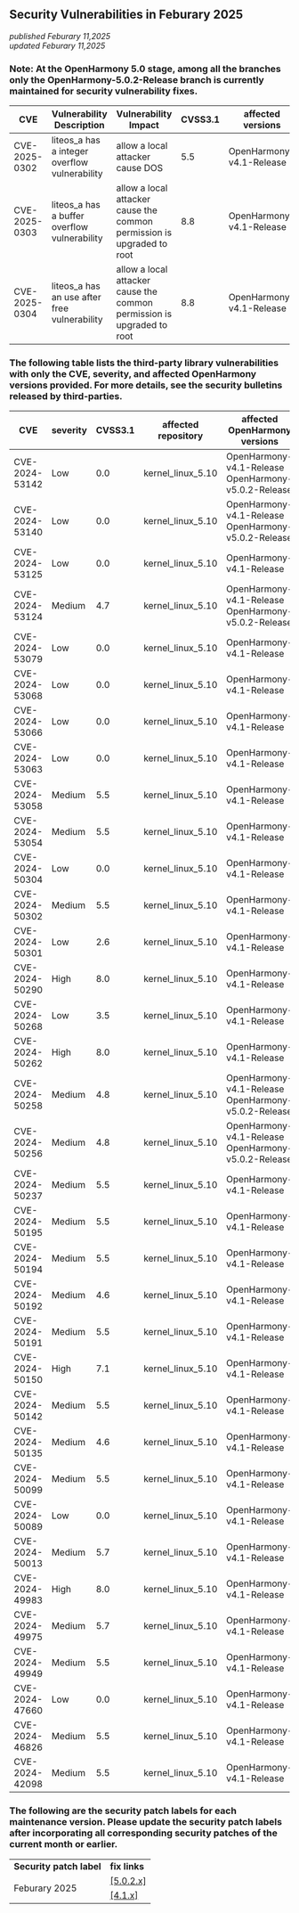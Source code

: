 ## Security Vulnerabilities in Feburary 2025
_published Feburary 11,2025_<br/>
_updated Feburary 11,2025_

### Note: At the OpenHarmony 5.0 stage, among all the branches only the OpenHarmony-5.0.2-Release branch is currently maintained for security vulnerability fixes.
| CVE | Vulnerability Description | Vulnerability Impact | CVSS3.1 | affected versions | affected projects| fix link |
| -------------- | -------- | -------- | --------------- | ------------ | ------------ | -------- |
| CVE-2025-0302 | liteos_a has a integer overflow vulnerability | allow a local attacker cause DOS | 5.5 | OpenHarmony-v4.1-Release | kernel_liteos_a | [4.1.x](https://gitee.com/openharmony/kernel_liteos_a/pulls/1260) |  
| CVE-2025-0303 | liteos_a has a buffer overflow vulnerability | allow a local attacker cause the common permission is upgraded to root | 8.8 | OpenHarmony-v4.1-Release | kernel_liteos_a | [4.1.x](https://gitee.com/openharmony/kernel_liteos_a/pulls/1258) |  
| CVE-2025-0304 | liteos_a has an use after free vulnerability | allow a local attacker cause the common permission is upgraded to root | 8.8 | OpenHarmony-v4.1-Release | kernel_liteos_a | [4.1.x](https://gitee.com/openharmony/kernel_liteos_a/pulls/1254) |  


### The following table lists the third-party library vulnerabilities with only the CVE, severity, and affected OpenHarmony versions provided. For more details, see the security bulletins released by third-parties.

| CVE | severity | CVSS3.1 | affected repository |affected OpenHarmony versions | fix link |
| -------------- | -------- | ------------ |-------------| ------------------------------------------------------------ | ------------------------------------------------------ |
| CVE-2024-53142 | Low | 0.0 | kernel_linux_5.10 | OpenHarmony-v4.1-Release<br/>OpenHarmony-v5.0.2-Release | [5.0.2.x](https://gitee.com/openharmony/kernel_linux_5.10/pulls/1731)<br/>[4.1.x](https://gitee.com/openharmony/kernel_linux_5.10/pulls/1732) 
| CVE-2024-53140 | Low | 0.0 | kernel_linux_5.10 | OpenHarmony-v4.1-Release<br/>OpenHarmony-v5.0.2-Release | [5.0.2.x](https://gitee.com/openharmony/kernel_linux_5.10/pulls/1731)<br/>[4.1.x](https://gitee.com/openharmony/kernel_linux_5.10/pulls/1732) 
| CVE-2024-53125 | Low | 0.0 | kernel_linux_5.10 | OpenHarmony-v4.1-Release | [4.1.x](https://gitee.com/openharmony/kernel_linux_5.10/pulls/1718) 
| CVE-2024-53124 | Medium | 4.7 | kernel_linux_5.10 | OpenHarmony-v4.1-Release<br/>OpenHarmony-v5.0.2-Release | [5.0.2.x](https://gitee.com/openharmony/kernel_linux_5.10/pulls/1731)<br/>[4.1.x](https://gitee.com/openharmony/kernel_linux_5.10/pulls/1732) 
| CVE-2024-53079 | Low | 0.0 | kernel_linux_5.10 | OpenHarmony-v4.1-Release | [4.1.x](https://gitee.com/openharmony/kernel_linux_5.10/pulls/1718) 
| CVE-2024-53068 | Low | 0.0 | kernel_linux_5.10 | OpenHarmony-v4.1-Release | [4.1.x](https://gitee.com/openharmony/kernel_linux_5.10/pulls/1718) 
| CVE-2024-53066 | Low | 0.0 | kernel_linux_5.10 | OpenHarmony-v4.1-Release | [4.1.x](https://gitee.com/openharmony/kernel_linux_5.10/pulls/1696) 
| CVE-2024-53063 | Low | 0.0 | kernel_linux_5.10 | OpenHarmony-v4.1-Release | [4.1.x](https://gitee.com/openharmony/kernel_linux_5.10/pulls/1713) 
| CVE-2024-53058 | Medium | 5.5 | kernel_linux_5.10 | OpenHarmony-v4.1-Release | [4.1.x](https://gitee.com/openharmony/kernel_linux_5.10/pulls/1713) 
| CVE-2024-53054 | Medium | 5.5 | kernel_linux_5.10 | OpenHarmony-v4.1-Release | [4.1.x](https://gitee.com/openharmony/kernel_linux_5.10/pulls/1718) 
| CVE-2024-50304 | Low | 0.0 | kernel_linux_5.10 | OpenHarmony-v4.1-Release | [4.1.x](https://gitee.com/openharmony/kernel_linux_5.10/pulls/1713) 
| CVE-2024-50302 | Medium | 5.5 | kernel_linux_5.10 | OpenHarmony-v4.1-Release | [4.1.x](https://gitee.com/openharmony/kernel_linux_5.10/pulls/1718) 
| CVE-2024-50301 | Low | 2.6 | kernel_linux_5.10 | OpenHarmony-v4.1-Release | [4.1.x](https://gitee.com/openharmony/kernel_linux_5.10/pulls/1696) 
| CVE-2024-50290 | High | 8.0 | kernel_linux_5.10 | OpenHarmony-v4.1-Release | [4.1.x](https://gitee.com/openharmony/kernel_linux_5.10/pulls/1693) 
| CVE-2024-50268 | Low | 3.5 | kernel_linux_5.10 | OpenHarmony-v4.1-Release | [4.1.x](https://gitee.com/openharmony/kernel_linux_5.10/pulls/1713) 
| CVE-2024-50262 | High | 8.0 | kernel_linux_5.10 | OpenHarmony-v4.1-Release | [4.1.x](https://gitee.com/openharmony/kernel_linux_5.10/pulls/1696) 
| CVE-2024-50258 | Medium | 4.8 | kernel_linux_5.10 | OpenHarmony-v4.1-Release<br/>OpenHarmony-v5.0.2-Release | [5.0.2.x](https://gitee.com/openharmony/kernel_linux_5.10/pulls/1731)<br/>[4.1.x](https://gitee.com/openharmony/kernel_linux_5.10/pulls/1732) 
| CVE-2024-50256 | Medium | 4.8 | kernel_linux_5.10 | OpenHarmony-v4.1-Release<br/>OpenHarmony-v5.0.2-Release | [5.0.2.x](https://gitee.com/openharmony/kernel_linux_5.10/pulls/1731)<br/>[4.1.x](https://gitee.com/openharmony/kernel_linux_5.10/pulls/1732) 
| CVE-2024-50237 | Medium | 5.5 | kernel_linux_5.10 | OpenHarmony-v4.1-Release | [4.1.x](https://gitee.com/openharmony/kernel_linux_5.10/pulls/1696) 
| CVE-2024-50195 | Medium | 5.5 | kernel_linux_5.10 | OpenHarmony-v4.1-Release | [4.1.x](https://gitee.com/openharmony/kernel_linux_5.10/pulls/1696) 
| CVE-2024-50194 | Medium | 5.5 | kernel_linux_5.10 | OpenHarmony-v4.1-Release | [4.1.x](https://gitee.com/openharmony/kernel_linux_5.10/pulls/1718) 
| CVE-2024-50192 | Medium | 4.6 | kernel_linux_5.10 | OpenHarmony-v4.1-Release | [4.1.x](https://gitee.com/openharmony/kernel_linux_5.10/pulls/1693) 
| CVE-2024-50191 | Medium | 5.5 | kernel_linux_5.10 | OpenHarmony-v4.1-Release | [4.1.x](https://gitee.com/openharmony/kernel_linux_5.10/pulls/1696) 
| CVE-2024-50150 | High | 7.1 | kernel_linux_5.10 | OpenHarmony-v4.1-Release | [4.1.x](https://gitee.com/openharmony/kernel_linux_5.10/pulls/1696) 
| CVE-2024-50142 | Medium | 5.5 | kernel_linux_5.10 | OpenHarmony-v4.1-Release | [4.1.x](https://gitee.com/openharmony/kernel_linux_5.10/pulls/1693) 
| CVE-2024-50135 | Medium | 4.6 | kernel_linux_5.10 | OpenHarmony-v4.1-Release | [4.1.x](https://gitee.com/openharmony/kernel_linux_5.10/pulls/1693) 
| CVE-2024-50099 | Medium | 5.5 | kernel_linux_5.10 | OpenHarmony-v4.1-Release | [4.1.x](https://gitee.com/openharmony/kernel_linux_5.10/pulls/1696) 
| CVE-2024-50089 | Low | 0.0 | kernel_linux_5.10 | OpenHarmony-v4.1-Release | [4.1.x](https://gitee.com/openharmony/kernel_linux_5.10/pulls/1696) 
| CVE-2024-50013 | Medium | 5.7 | kernel_linux_5.10 | OpenHarmony-v4.1-Release | [4.1.x](https://gitee.com/openharmony/kernel_linux_5.10/pulls/1677) 
| CVE-2024-49983 | High | 8.0 | kernel_linux_5.10 | OpenHarmony-v4.1-Release | [4.1.x](https://gitee.com/openharmony/kernel_linux_5.10/pulls/1680) 
| CVE-2024-49975 | Medium | 5.7 | kernel_linux_5.10 | OpenHarmony-v4.1-Release | [4.1.x](https://gitee.com/openharmony/kernel_linux_5.10/pulls/1677) 
| CVE-2024-49949 | Medium | 5.5 | kernel_linux_5.10 | OpenHarmony-v4.1-Release | [4.1.x](https://gitee.com/openharmony/kernel_linux_5.10/pulls/1696) 
| CVE-2024-47660 | Low | 0.0 | kernel_linux_5.10 | OpenHarmony-v4.1-Release | [4.1.x](https://gitee.com/openharmony/kernel_linux_5.10/pulls/1665) 
| CVE-2024-46826 | Medium | 5.5 | kernel_linux_5.10 | OpenHarmony-v4.1-Release | [4.1.x](https://gitee.com/openharmony/kernel_linux_5.10/pulls/1723) 
| CVE-2024-42098 | Medium | 5.5 | kernel_linux_5.10 | OpenHarmony-v4.1-Release | [4.1.x](https://gitee.com/openharmony/kernel_linux_5.10/pulls/1711) 

### The following are the security patch labels for each maintenance version. Please update the security patch labels after incorporating all corresponding security patches of the current month or earlier.

<table>
	<tr>
		<td style="font-weight: bold">Security patch label</td>
		<td style="font-weight: bold">fix links</td>
	</tr>
	<tr>
		<td rowspan="3">Feburary 2025</td>
		<td><a href="https://gitee.com/openharmony/startup_init/pulls/3526">[5.0.2.x]</a></td>
	</tr>
	<tr>
		<td><a href="https://gitee.com/openharmony/startup_init/pulls/3512">[4.1.x]</a></td>
	</tr>
</table>
